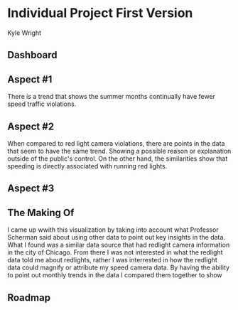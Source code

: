 # Individual Project First Version
Kyle Wright

## Dashboard

## Aspect #1
There is a trend that shows the summer months continually have fewer speed traffic violations.

## Aspect #2
When compared to red light camera violations, there are points in the data that seem to have the same trend. Showing a possible reason or explanation outside of the public's control. On the other hand, the similarities show that speeding is directly associated with running red lights. 

## Aspect #3


## The Making Of
I came up wwith this visualization by taking into account what Professor Scherman said about using other data to point out key insights in the data. What I found was a similar data source that had redlight camera information in the city of Chicago. From there I was not interested in what the redlight data told me about redlights, rather I was interrested in how the redlight data could magnify or attribute my speed camera data. By having the ability to point out monthly trends in the data I compared them together to show 

## Roadmap
